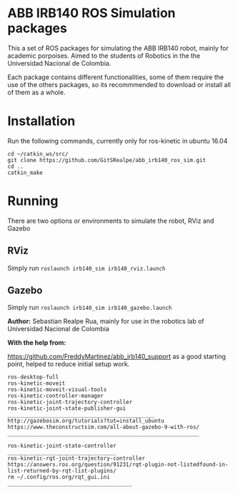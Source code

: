 # ABB IRB140 ROS Simulation packages
This a set of ROS packages for simulating the ABB IRB140 robot, mainly for academic porpoises. Aimed to the students of Robotics in the the Universidad Nacional de Colombia.

Each package contains different functionalities, some of them require the use of the others packages, so its recommmended to download or install all of them as a whole.

# Installation
Run the following commands, currently only for ros-kinetic in ubuntu 16.04

```
cd ~/catkin_ws/src/
git clone https://github.com/GitSRealpe/abb_irb140_ros_sim.git
cd ..
catkin_make
```

# Running
There are two options or environments to simulate the robot, RViz and Gazebo
## RViz
Simply run `roslaunch irb140_sim irb140_rviz.launch`
## Gazebo
Simply run `roslaunch irb140_sim irb140_gazebo.launch`

**Author:** Sebastian Realpe Rua, mainly for use in the robotics lab of Universidad Nacional de Colombia

**With the help from:**

https://github.com/FreddyMartinez/abb_irb140_support as a good starting point, helped to reduce initial setup work.

```
ros-desktop-full
ros-kinetic-moveit
ros-kinetic-moveit-visual-tools
ros-kinetic-controller-manager
ros-kinetic-joint-trajectory-controller
ros-kinetic-joint-state-publisher-gui
______________________________________________
http://gazebosim.org/tutorials?tut=install_ubuntu
https://www.theconstructsim.com/all-about-gazebo-9-with-ros/
____________________________________________________________

ros-kinetic-joint-state-controller
__________________________________
ros-kinetic-rqt-joint-trajectory-controller
https://answers.ros.org/question/91231/rqt-plugin-not-listedfound-in-list-returned-by-rqt-list-plugins/
rm ~/.config/ros.org/rqt_gui.ini
_______________________________________
```

